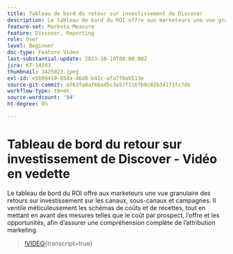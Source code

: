 ```yaml
---
title: Tableau de bord du retour sur investissement de Discover
description: Le tableau de bord du ROI offre aux marketeurs une vue granulaire des retours sur investissement sur les canaux, sous-canaux et campagnes. Il ventile méticuleusement les schémas de coûts et de recettes, tout en mettant en avant des mesures telles que le coût par prospect, l’offre et les opportunités, afin d’assurer une compréhension complète de l’attribution marketing.
feature-set: Marketo Measure
feature: Discover, Reporting
role: User
level: Beginner
doc-type: Feature Video
last-substantial-update: 2023-10-18T00:00:00Z
jira: KT-14203
thumbnail: 3425023.jpeg
exl-id: e5609410-85da-46d8-b42c-afa7f0ab513e
source-git-commit: af63fa0af66ad5c3a57f116fb9c02b34171fc7db
workflow-type: tm+mt
source-wordcount: '94'
ht-degree: 0%

---
```


# Tableau de bord du retour sur investissement de Discover - Vidéo en vedette

Le tableau de bord du ROI offre aux marketeurs une vue granulaire des retours sur investissement sur les canaux, sous-canaux et campagnes. Il ventile méticuleusement les schémas de coûts et de recettes, tout en mettant en avant des mesures telles que le coût par prospect, l’offre et les opportunités, afin d’assurer une compréhension complète de l’attribution marketing.

>[!VIDEO](https://video.tv.adobe.com/v/3425023/?learn=on){transcript=true}
